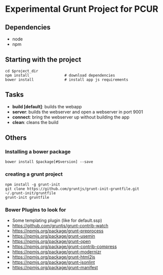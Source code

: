 # Experimental Grunt Project for PCUR

## Dependencies

* node
* npm



## Starting with the project

```
cd $project_dir
npm install                # download dependencies
bower install              # install app js requirements
```


## Tasks

* **build [default]**: builds the webapp
* **server**: builds the webserver and open a webserver in port 9001
* **connect**: bring the webserver up without building the app
* **clean**: cleans the build






## Others

### Installing a bower package

```
bower install $package[#$version] --save
```


### creating a grunt project

```
npm install -g grunt-init
git clone https://github.com/gruntjs/grunt-init-gruntfile.git ~/.grunt-init/gruntfile
grunt-init gruntfile
```

### Bower Plugins to look for

* Some templating plugin (like for default.ssp)
* https://github.com/gruntjs/grunt-contrib-watch
* https://npmjs.org/package/grunt-preprocess
* https://npmjs.org/package/grunt-usemin
* https://npmjs.org/package/grunt-open
* https://npmjs.org/package/grunt-contrib-compress
* https://npmjs.org/package/grunt-modernizr
* https://npmjs.org/package/grunt-html2js
* https://npmjs.org/package/grunt-jsonlint
* https://npmjs.org/package/grunt-manifest